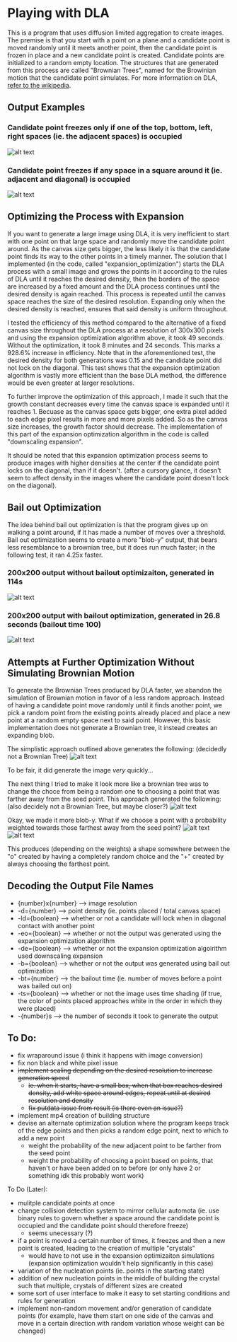 # Playing with DLA
This is a program that uses diffusion limited aggregation to create images.
The premise is that you start with a point on a plane and a candidate point is moved randomly until it meets another point, then the candidate point is frozen in place and a new candidate point is created. Candidate points are initialized to a random empty location. The structures that are generated from this process are called "Brownian Trees", named for the Browinian motion that the candidate point simulates. For more information on DLA, [refer to the wikipedia](https://en.wikipedia.org/wiki/Diffusion-limited_aggregation).


## Output Examples

### Candidate point freezes only if one of the top, bottom, left, right spaces (ie. the adjacent spaces) is occupied
![alt text](https://github.com/LightspeedC83/Playing-with-DLA/blob/main/output%20-diagonals%3Dfalse.jpg)

### Candidate point freezes if any space in a square around it (ie. adjacent and diagonal) is occupied
![alt text](https://github.com/LightspeedC83/Playing-with-DLA/blob/main/output%20-diagonals%3Dtrue.jpg)


## Optimizing the Process with Expansion
If you want to generate a large image using DLA, it is very inefficient to start with one point on that large space and randomly move the candidate point around. As the canvas size gets bigger, the less likely it is that the candidate point finds its way to the other points in a timely manner. The solution that I implemented (in the code, called "expansion_optimization") starts the DLA process with a small image and grows the points in it according to the rules of DLA until it reaches the desired density, then the borders of the space are increased by a fixed amount and the DLA process continues until the desired density is again reached. This process is repeated until the canvas space reaches the size of the desired resolution. Expanding only when the desired density is reached, ensures that said density is uniform throughout. 

I tested the efficiency of this method compared to the alternative of a fixed canvas size throughout the DLA process at a resolution of 300x300 pixels and using the expansion optimization algorithm above, it took 49 seconds. Without the optimization, it took 8 minutes and 24 seconds. This marks a 928.6% increase in efficiency. Note that in the aforementioned test, the desired density for both generations was 0.15 and the candidate point did not lock on the diagonal. This test shows that the expansion optimization algorithm is vastly more efficient than the base DLA method, the difference would be even greater at larger resolutions.

To further improve the optimization of this approach, I made it such that the growth constant decreases every time the canvas space is expanded until it reaches 1. Becuase as the canvas space gets bigger, one extra pixel added to each edge pixel results in more and more pixels added. So as the canvas size increases, the growth factor should decrease. The implementation of this part of the expansion optimization algorithm in the code is called "downscaling expansion". 

It should be noted that this expansion optimization process seems to produce images with higher densities at the center if the candidate point locks on the diagonal, than if it doesn't. (after a cursory glance, it doesn't seem to affect density in the images where the candidate point doesn't lock on the diagonal). 


## Bail out Optimization
The idea behind bail out optimization is that the program gives up on walking a point around, if it has made a number of moves over a threshold. 
Bail out optimization seems to create a more "blob-y" output, that bears less resemblance to a brownian tree, but it does run much faster; in the following test, it ran 4.25x faster.
### 200x200 output without bailout optimizaiton, generated in 114s
![alt text](https://github.com/LightspeedC83/Playing-with-DLA/blob/main/outputs_traditional_DLA/DLA%20output%20200x200%20-d%3D0.15%20-ld%3DFalse%20-eo%3DFalse%20%20-b%3DFalse%20%20-ts%3DFalse%20-114.s.jpg)

### 200x200 output with bailout optimization, generated in 26.8 seconds (bailout time 100)
![alt text](https://github.com/LightspeedC83/Playing-with-DLA/blob/main/outputs_traditional_DLA/DLA%20output%20200x200%20-d%3D0.15%20-ld%3DFalse%20-eo%3DFalse%20%20-b%3DTrue%20-bt%3D100%20-ts%3DFalse%20-26.8s.jpg)


## Attempts at Further Optimization Without Simulating Brownian Motion
To generate the Brownian Trees produced by DLA faster, we abandon the simulation of Brownian motion in favor of a less random approach. Instead of having a candidate point move randomly until it finds another point, we pick a random point from the existing points already placed and place a new point at a random empty space next to said point. However, this basic implementation does not generate a Brownian tree, it instead creates an expanding blob.

The simplistic approach outlined above generates the following: (decidedly not a Brownian Tree)
![alt text](https://github.com/LightspeedC83/Playing-with-DLA/blob/main/self_propelled_approach_test_1.jpg)

To be fair, it did generate the image *very* quickly...

The next thing I tried to make it look more like a brownian tree was to change the choce from being a random one to choosing a point that was farther away from the seed point.
This approach generated the following: (also decidely not a Brownian Tree, but maybe closer?)
![alt text](https://github.com/LightspeedC83/Playing-with-DLA/blob/main/outputs_self_propelled_approach/DLA%20output%201000x1000%20-density%3D0.15%20-generated%20in%202.25s.jpg)

Okay, we made it more blob-y. What if we choose a point with a probability weighted towards those farthest away from the seed point?
![alt text](https://github.com/LightspeedC83/Playing-with-DLA/blob/main/outputs_self_propelled_approach/DLA%20output%20500x500%20-density%3D0.35%20-generated%20in%201.31s%20low%20weights.jpg)
![alt text](https://github.com/LightspeedC83/Playing-with-DLA/blob/main/outputs_self_propelled_approach/DLA%20output%20500x500%20-density%3D0.35%20-generated%20in%201.32s%20high%20weights.jpg)

This produces (depending on the weights) a shape somewhere between the "o" created by having a completely random choice and the "+" created by always choosing the farthest point.

## Decoding the Output File Names
- {number}x{number} --> image resolution
- -d={number} --> point density (ie. points placed / total canvas space)
- -ld={boolean} --> whether or not a candidate will lock when in diagonal contact with another point
- -eo={boolean} --> whether or not the output was generated using the expansion optimization algorithm
- -de={boolean} --> whether or not the expansion optimization algoirithm used downscaling expansion
- -b={boolean} --> whether or not the output was generated using bail out optimization
- -bt={number} --> the bailout time (ie. number of moves before a point was bailed out on)
- -ts={boolean} --> whether or not the image uses time shading (if true, the color of points placed approaches white in the order in which they were placed)
- -{number}s --> the number of seconds it took to generate the output


## To Do:
- fix wraparound issue (i think it happens with image conversion)
- fix non black and white pixel issue
- ~~implement scaling depending on the desired resolution to increase generation speed~~
    - ~~ie. when it starts, have a small box, when that box reaches desired density, add white space around edges, repeat until at desired resolution and density~~
    - ~~fix putdata issue from result (is there even an issue?)~~
- implement mp4 creation of building structure
- devise an alternate optimization solution where the program keeps track of the edge points and then picks a random edge point, next to which to add a new point
    - weight the probability of the new adjacent point to be farther from the seed point
    - weight the probability of choosing a point based on points, that haven't or have been added on to before (or only have 2 or something idk this probably wont work)

To Do (Later):
- mulitple candidate points at once
- change collision detection system to mirror cellular automota (ie. use binary rules to govern whether a space around the candidate point is occupied and the candidate point should therefore freeze)
    - seems unecessary (?)
- if a point is moved a certain number of times, it freezes and then a new point is created, leading to the creation of multiple "crystals"
    - would have to not use in the expansion optimizaiton simulations (expansion optimization wouldn't help significantly in this case)
- variation of the nucleation points (ie. points in the starting state)
- addition of new nucleation points in the middle of building the crystal such that multiple, crystals of different sizes are created 
- some sort of user interface to make it easy to set starting conditions and rules for generation
- implement non-random movement and/or generation of candidate points (for example, have them start on one side of the canvas and move in a certain direction with random variation whose weight can be changed)

